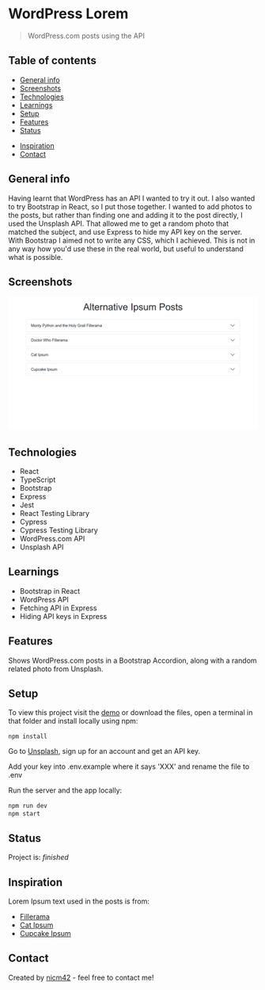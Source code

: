 # WordPress Lorem

> WordPress.com posts using the API

## Table of contents

- [General info](#general-info)
- [Screenshots](#screenshots)
- [Technologies](#technologies)
- [Learnings](#learnings)
- [Setup](#setup)
- [Features](#features)
- [Status](#status)
* [Inspiration](#inspiration)
* [Contact](#contact)

## General info

Having learnt that WordPress has an API I wanted to try it out. I also wanted to try Bootstrap in React, so I put those together. I wanted to add photos to the posts, but rather than finding one and adding it to the post directly, I used the Unsplash API. That allowed me to get a random photo that matched the subject, and use Express to hide my API key on the server. With Bootstrap I aimed not to write any CSS, which I achieved. This is not in any way how you'd use these in the real world, but useful to understand what is possible.

## Screenshots

![Screenshot](screenshot.png)

## Technologies

- React
- TypeScript
- Bootstrap
- Express
- Jest
- React Testing Library
- Cypress
- Cypress Testing Library
- WordPress.com API
- Unsplash API

## Learnings

- Bootstrap in React
- WordPress API
- Fetching API in Express
- Hiding API keys in Express

## Features

Shows WordPress.com posts in a Bootstrap Accordion, along with a random related photo from Unsplash.

## Setup

To view this project visit the [demo](http://wordpress-lorem.nicm42.co.uk/) or download the files, open a terminal in that folder and install locally using npm:

```
npm install
```

Go to [Unsplash](https://unsplash.com/documentation), sign up for an account and get an API key.

Add your key into .env.example where it says 'XXX' and rename the file to .env

Run the server and the app locally:

```
npm run dev
npm start
```

## Status

Project is: _finished_

## Inspiration
Lorem Ipsum text used in the posts is from:
* [Fillerama](http://fillerama.io/)
* [Cat Ipsum](http://www.catipsum.com/index.php)
* [Cupcake Ipsum](http://www.cupcakeipsum.com/)

## Contact

Created by [nicm42](https://twitter.com/nicm4242/) - feel free to contact me!
